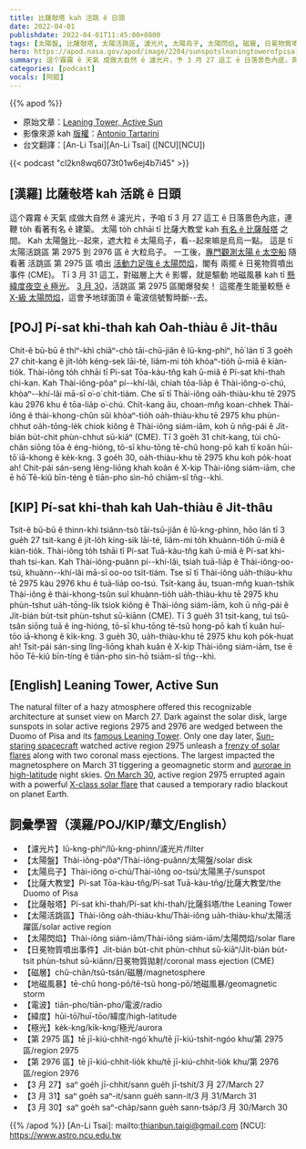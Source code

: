 ```yaml
---
title: 比薩敧塔 kah 活跳 ê 日頭
date: 2022-04-01
publishdate: 2022-04-01T11:45:00+0800
tags: [太陽盤, 比薩敧塔, 太陽活跳區, 濾光片, 太陽烏子, 太陽閃焰, 磁層, 日冕物質噴出事件, CME, 電波, X-級太陽閃焰, 緯度, 極光]
hero: https://apod.nasa.gov/apod/image/2204/sunspotsleaningtowerofpisa1024.jpg
summary: 這个霧霧 ê 天氣 成做大自然 ê 濾光片，予 3 月 27 這工 ê 日落景色內底，真簡單 to̍h 揣會著有名 ê 建築。
categories: [podcast]
vocals: [阿錕]
---
```


{{% apod %}}

- 原始文章：[Leaning Tower, Active Sun](https://apod.nasa.gov/apod/ap220401.html)
- 影像來源 kah [版權][copyright]：[Antonio Tartarini](giabar5insta@gmail.com)
- 台文翻譯：[An-Li Tsai][An-Li Tsai] ([NCU][NCU])

{{< podcast "cl2kn8wq6073t01w6ej4b7i45" >}}

## [漢羅] 比薩敧塔 kah 活跳 ê 日頭
這个霧霧 ê 天氣 成做大自然 ê 濾光片，予咱 tī 3 月 27 這工 ê 日落景色內底，連鞭 to̍h 看著有名 ê 建築。
太陽 to̍h chhāi tī 比薩大教堂 kah [有名 ê 比薩敧塔][famous Leaning Tower] 之間。
Kah 太陽盤比--起來，遮大粒 ê 太陽烏子，看--起來嘛是烏烏一點。
這是 tī 太陽活跳區 第 2975 到 2976 區 ê 大粒烏子。
一工後，[專門觀測太陽 ê 太空船][Sun-staring spacecraft] 隨看著 活跳區 第 2975 區 噴出 [活動力足強 ê 太陽閃焰][frenzy of solar flares]，閣有 兩擺 ê 日冕物質噴出事件 (CME)。
Tī 3 月 31 這工，對磁層上大 ê 影響，就是驅動 地磁風暴 kah tī [懸緯度夜空 ê 極光][aurorae in high-latitude]。
[3 月 30][On March 30]，活跳區 第 2975 區閣爆發矣！
這擺產生能量較懸 ê [X-級 太陽閃焰][X-class solar flare]，這會予地球面頂 ê 電波信號暫時斷--去。


## [POJ] Pí-sat khi-thah kah Oah-thiàu ê Ji̍t-thâu
Chit-ê bū-bū ê thiⁿ-khì chiâⁿ-chò tāi-chū-jiân ê lū-kng-phìⁿ, hō͘ lán tī 3 goe̍h 27 chit-kang ê ji̍t-lo̍h kéng-sek lāi-té, liâm-mi to̍h khòaⁿ-tio̍h ū-miâ ê kiàn-tio̍k.
Thài-iông to̍h chhāi tī Pí-sat Tōa-kàu-tn̂g kah ū-miâ ê Pí-sat khi-thah chi-kan.
Kah Thài-iông-pôaⁿ pí--khí-lâi, chiah tōa-lia̍p ê Thài-iông-o͘-chú, khòaⁿ--khí-lâi mā-sī o͘-o͘ chi̍t-tiám.
Che sī tī Thài-iông oa̍h-thiàu-khu tē 2975 kàu 2976 khu ê tōa-lia̍p o͘-chú.
Chi̍t-kang āu, choan-mn̂g koan-chhek Thài-iông ê thài-khong-chûn sûi khòaⁿ-tio̍h oa̍h-thiàu-khu tē 2975 khu phùn-chhut oa̍h-tōng-le̍k chiok kiông ê Thài-iông siám-iām, koh ū nn̄g-pái ê Ji̍t-bián bu̍t-chit phùn-chhut sū-kiāⁿ (CME).
Tī 3 goe̍h 31 chit-kang, tùi chû-chân siōng tōa ê éng-hióng, tō-sī khu-tōng tē-chû hong-pō kah tī koân hūi-tō͘ iā-khong ê ke̍k-kng.
3 goe̍h 30, oa̍h-thiàu-khu tē 2975 khu koh po̍k-hoat ah!
Chit-pái sán-seng lêng-liōng khah koân ê X-kip Thài-iông siám-iām, che ē hō͘ Tē-kiû bīn-téng ê tiān-pho sìn-hō chiām-sî tn̄g--khì.

## [KIP] Pí-sat khi-thah kah Uah-thiàu ê Ji̍t-thâu
Tsit-ê bū-bū ê thinn-khì tsiânn-tsò tāi-tsū-jiân ê lū-kng-phìnn, hōo lán tī 3 gue̍h 27 tsit-kang ê ji̍t-lo̍h kíng-sik lāi-té, liâm-mi to̍h khuànn-tio̍h ū-miâ ê kiàn-tio̍k.
Thài-iông to̍h tshāi tī Pí-sat Tuā-kàu-tn̂g kah ū-miâ ê Pí-sat khi-thah tsi-kan.
Kah Thài-iông-puânn pí--khí-lâi, tsiah tuā-lia̍p ê Thài-iông-oo-tsú, khuànn--khí-lâi mā-sī oo-oo tsi̍t-tiám.
Tse sī tī Thài-iông ua̍h-thiàu-khu tē 2975 kàu 2976 khu ê tuā-lia̍p oo-tsú.
Tsi̍t-kang āu, tsuan-mn̂g kuan-tshik Thài-iông ê thài-khong-tsûn suî khuànn-tio̍h ua̍h-thiàu-khu tē 2975 khu phùn-tshut ua̍h-tōng-li̍k tsiok kiông ê Thài-iông siám-iām, koh ū nn̄g-pái ê Ji̍t-bián bu̍t-tsit phùn-tshut sū-kiānn (CME).
Tī 3 gue̍h 31 tsit-kang, tuì tsû-tsân siōng tuā ê íng-hióng, tō-sī khu-tōng tē-tsû hong-pō kah tī kuân huī-tōo iā-khong ê ki̍k-kng.
3 gue̍h 30, ua̍h-thiàu-khu tē 2975 khu koh po̍k-huat ah!
Tsit-pái sán-sing lîng-liōng khah kuân ê X-kip Thài-iông siám-iām, tse ē hōo Tē-kiû bīn-tíng ê tiān-pho sìn-hō tsiām-sî tn̄g--khì.

## [English] Leaning Tower, Active Sun
The natural filter of a hazy atmosphere offered this recognizable architecture at sunset view on March 27.
Dark against the solar disk, large sunspots in solar active regions 2975 and 2976 are wedged between the Duomo of Pisa and its [famous Leaning Tower][famous Leaning Tower].
Only one day later, [Sun-staring spacecraft][Sun-staring spacecraft] watched active region 2975 unleash a [frenzy of solar flares][frenzy of solar flares] along with two coronal mass ejections.
The largest impacted the magnetosphere on March 31 tiggering a geomagnetic storm and [aurorae in high-latitude][aurorae in high-latitude] night skies.
[On March 30][On March 30], active region 2975 errupted again with a powerful [X-class solar flare][X-class solar flare] that caused a temporary radio blackout on planet Earth.

## 詞彙學習（漢羅/POJ/KIP/華文/English）
- 【濾光片】lū-kng-phìⁿ/lū-kng-phìnn/濾光片/filter
- 【太陽盤】Thài-iông-pôaⁿ/Thài-iông-puânn/太陽盤/solar disk
- 【太陽烏子】Thài-iông o͘-chú/Thài-iông oo-tsú/太陽黑子/sunspot
- 【比薩大教堂】Pí-sat Tōa-kàu-tn̂g/Pí-sat Tuā-kàu-tn̂g/比薩大教堂/the Duomo of Pisa
- 【比薩敧塔】Pí-sat khi-thah/Pí-sat khi-thah/比薩斜塔/the Leaning Tower
- 【太陽活跳區】Thài-iông oa̍h-thiàu-khu/Thài-iông ua̍h-thiàu-khu/太陽活躍區/solar active region
- 【太陽閃焰】Thài-iông siám-iām/Thài-iông siám-iām/太陽閃焰/solar flare
- 【日冕物質噴出事件】Ji̍t-bián bu̍t-chit phùn-chhut sū-kiāⁿ/Ji̍t-bián bu̍t-tsit phùn-tshut sū-kiānn/日冕物質拋射/coronal mass ejection (CME)
- 【磁層】chû-chân/tsû-tsân/磁層/magnetosphere
- 【地磁風暴】tē-chû hong-pō/tē-tsû hong-pō/地磁風暴/geomagnetic storm
- 【電波】tiān-pho/tiān-pho/電波/radio
- 【緯度】hūi-tō͘/huī-tōo/緯度/high-latitude
- 【極光】ke̍k-kng/ki̍k-kng/極光/aurora
- 【第 2975 區】tē jī-kiú-chhit-ngó͘ khu/tē jī-kiú-tshit-ngóo khu/第 2975 區/region 2975
- 【第 2976 區】tē jī-kiú-chhit-lio̍k khu/tē jī-kiú-chhit-lio̍k khu/第 2976 區/region 2976
- 【3 月 27】saⁿ goe̍h jī-chhit/sann gue̍h jī-tshit/3 月 27/March 27
- 【3 月 31】saⁿ goe̍h saⁿ-it/sann gue̍h sann-it/3 月 31/March 31
- 【3 月 30】saⁿ goe̍h saⁿ-cha̍p/sann gue̍h sann-tsa̍p/3 月 30/March 30

{{% /apod %}}
[An-Li Tsai]: mailto:thianbun.taigi@gmail.com
[NCU]: https://www.astro.ncu.edu.tw

[copyright]: https://apod.nasa.gov/apod/fap/lib/about_apod.html#srapply

[famous Leaning Tower]:https://en.wikipedia.org/wiki/Galileo%27s_Leaning_Tower_of_Pisa_experiment
[Sun-staring spacecraft]:https://soho.nascom.nasa.gov/data/realtime/realtime-update.html
[frenzy of solar flares]:https://spaceweatherarchive.com/2022/03/30/a-cannibal-cme-is-approaching-earth/
[aurorae in high-latitude]:https://spaceweathergallery.com/aurora_gallery.html
[On March 30]:https://twitter.com/TheSunToday/status/1509226327186026496/photo/2
[X-class solar flare]:https://www.swpc.noaa.gov/products/goes-x-ray-flux
